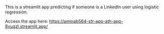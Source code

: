 This is a streamlit app predicting if someone is a LinkedIn user using logistic regression.

Access the app here: https://aminab564-str-app-ath-app-8yuqzl.streamlit.app/
